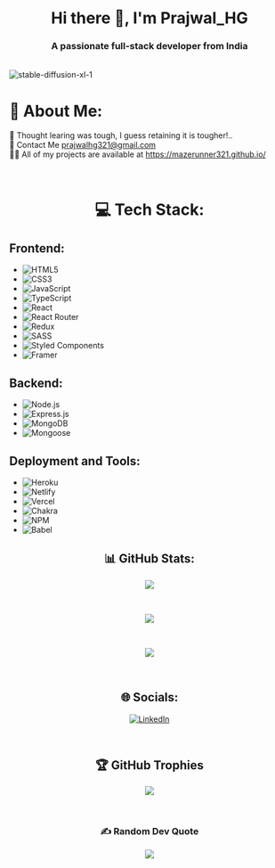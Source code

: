 <h1 align="center">Hi there 👋, I'm Prajwal_HG</h1>
<h3 align="center">A passionate full-stack developer from India</h3>

<br/>

<img src="https://i.ibb.co/NV3Y5Hg/stable-diffusion-xl-2.jpg" alt="stable-diffusion-xl-1" alt="img"/>

<br/>

#                                                                   💫 About Me:
🌱 Thought learing was tough, I guess retaining it is tougher!..<br>💬 Contact Me prajwalhg321@gmail.com <br> 👨‍💻 All of my projects are available at https://mazerunner321.github.io/

<br/>

<div align='center'>
  
# 💻 Tech Stack:

</div>

<div display='flex'>
  
## Frontend:
- ![HTML5](https://img.shields.io/badge/html5-%23E34F26.svg?style=for-the-badge&logo=html5&logoColor=white)
- ![CSS3](https://img.shields.io/badge/css3-%231572B6.svg?style=for-the-badge&logo=css3&logoColor=white)
- ![JavaScript](https://img.shields.io/badge/javascript-%23323330.svg?style=for-the-badge&logo=javascript&logoColor=%23F7DF1E)
- ![TypeScript](https://img.shields.io/badge/typescript-%23007ACC.svg?style=for-the-badge&logo=typescript&logoColor=white)
- ![React](https://img.shields.io/badge/react-%2320232a.svg?style=for-the-badge&logo=react&logoColor=%2361DAFB)
- ![React Router](https://img.shields.io/badge/React_Router-CA4245?style=for-the-badge&logo=react-router&logoColor=white)
- ![Redux](https://img.shields.io/badge/redux-%23593d88.svg?style=for-the-badge&logo=redux&logoColor=white)
- ![SASS](https://img.shields.io/badge/SASS-hotpink.svg?style=for-the-badge&logo=SASS&logoColor=white)
- ![Styled Components](https://img.shields.io/badge/styled--components-DB7093?style=for-the-badge&logo=styled-components&logoColor=white)
- ![Framer](https://img.shields.io/badge/Framer-black?style=for-the-badge&logo=framer&logoColor=blue)

## Backend:
- ![Node.js](https://img.shields.io/badge/node.js-6DA55F?style=for-the-badge&logo=node.js&logoColor=white)
- ![Express.js](https://img.shields.io/badge/express.js-%23404d59.svg?style=for-the-badge)
- ![MongoDB](https://img.shields.io/badge/mongodb-%234ea94b.svg?style=for-the-badge&logo=mongodb&logoColor=white)
- ![Mongoose](https://img.shields.io/badge/mongoose-%23880000.svg?style=for-the-badge)

## Deployment and Tools:
- ![Heroku](https://img.shields.io/badge/heroku-%23430098.svg?style=for-the-badge&logo=heroku&logoColor=white)
- ![Netlify](https://img.shields.io/badge/netlify-%23000000.svg?style=for-the-badge&logo=netlify&logoColor=#00C7B7)
- ![Vercel](https://img.shields.io/badge/vercel-%23000000.svg?style=for-the-badge&logo=vercel&logoColor=white)
- ![Chakra](https://img.shields.io/badge/chakra-%234ED1C5.svg?style=for-the-badge&logo=chakraui&logoColor=white)
- ![NPM](https://img.shields.io/badge/NPM-%23000000.svg?style=for-the-badge&logo=npm&logoColor=white)
- ![Babel](https://img.shields.io/badge/Babel-F9DC3e?style=for-the-badge&logo=babel&logoColor=black)

</div>
    
<div align='center'>
    
## 📊 GitHub Stats:
![](https://github-readme-stats.vercel.app/api?username=mazerunner321&theme=vue-dark&hide_border=true&include_all_commits=true&count_private=true)

<br/>

![](https://github-readme-streak-stats.herokuapp.com/?user=mazerunner321&theme=vue-dark&hide_border=true)

<br/>

![](https://github-readme-stats.vercel.app/api/top-langs/?username=mazerunner321&theme=vue-dark&hide_border=true&include_all_commits=true&count_private=true&layout=compact)
    
</div>

<br/>

<div align='center'>

## 🌐 Socials:
[![LinkedIn](https://img.shields.io/badge/LinkedIn-%230077B5.svg?logo=linkedin&logoColor=white)](https://www.linkedin.com/in/prajwal-hg-83a77a242/)

</div>

<br/>

<div align='center'>

## 🏆 GitHub Trophies
![](https://github-profile-trophy.vercel.app/?username=mazerunner321&theme=algolia&no-frame=true&no-bg=false&margin-w=4)

</div>

<br/>

<div align='center'>

### ✍️ Random Dev Quote
![](https://quotes-github-readme.vercel.app/api?type=vetical&theme=dark)

</div>

<!-- Proudly created with GPRM ( https://gprm.itsvg.in ) -->


